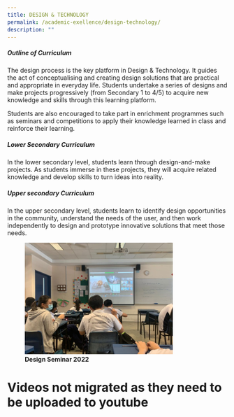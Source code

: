 ```yaml
---
title: DESIGN & TECHNOLOGY
permalink: /academic-exellence/design-technology/
description: ""
---
```

##### **Outline of Curriculum**

The design process is the key platform in Design & Technology. It guides the act of conceptualising and creating design solutions that are practical and appropriate in everyday life. Students undertake a series of designs and make projects progressively (from Secondary 1 to 4/5) to acquire new knowledge and skills through this learning platform.

Students are also encouraged to take part in enrichment programmes such as seminars and competitions to apply their knowledge learned in class and reinforce their learning.

##### **Lower Secondary Curriculum**

In the lower secondary level, students learn through design-and-make projects. As students immerse in these projects, they will acquire related knowledge and develop skills to turn ideas into reality.

##### **Upper secondary Curriculum**

In the upper secondary level, students learn to identify design opportunities in the community, understand the needs of the user, and then work independently to design and prototype innovative solutions that meet those needs.


<figure>
<img src="/images/Design-seminar-2022-768x576.jpeg"	style="width:80%">
<figcaption> <strong> Design Seminar 2022</strong> </figcaption>
</figure>



# Videos not migrated as they need to be uploaded to youtube